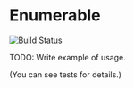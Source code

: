 Enumerable
==========

[![Build Status](https://travis-ci.org/LitGroup/enumerable.php.svg?branch=master)](https://travis-ci.org/LitGroup/enumerable.php)

TODO: Write example of usage.

(You can see tests for details.)